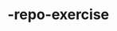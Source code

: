    # -repo-exercise   
  
        
   
     
       
    
            
        
                 
       
     
             
       
    
    
   
  
